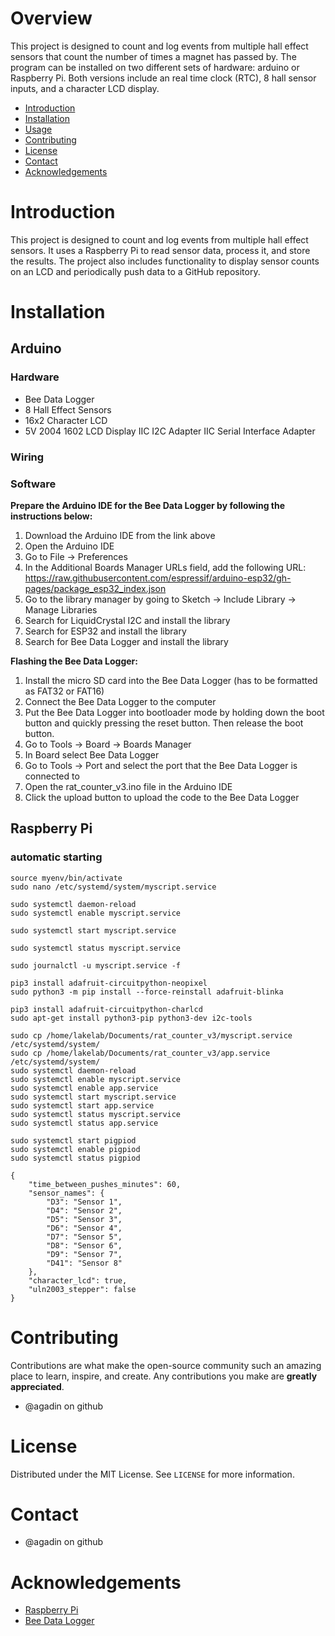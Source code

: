 
# Overview
This project is designed to count and log events from multiple hall effect sensors that count the number of times a magnet has passed by. The program can be installed on two different sets of hardware: arduino or Raspberry Pi. Both versions include an real time clock (RTC), 8 hall sensor inputs, and a character LCD display. 

* [Introduction](#introduction)
* [Installation](#installation)
* [Usage](#usage)
* [Contributing](#contributing)
* [License](#license)
* [Contact](#contact)
* [Acknowledgements](#acknowledgements)

# Introduction
This project is designed to count and log events from multiple hall effect sensors. It uses a Raspberry Pi to read sensor data, process it, and store the results. The project also includes functionality to display sensor counts on an LCD and periodically push data to a GitHub repository.


# Installation


## Arduino

### Hardware
* Bee Data Logger
* 8 Hall Effect Sensors
* 16x2 Character LCD
*  5V 2004 1602 LCD Display IIC I2C Adapter IIC Serial Interface Adapter

### Wiring

### Software

**Prepare the Arduino IDE for the Bee Data Logger by following the instructions below:**
1. Download the Arduino IDE from the link above
2. Open the Arduino IDE
3. Go to File -> Preferences
4. In the Additional Boards Manager URLs field, add the following URL: https://raw.githubusercontent.com/espressif/arduino-esp32/gh-pages/package_esp32_index.json
5. Go to the library manager by going to Sketch -> Include Library -> Manage Libraries
6. Search for LiquidCrystal I2C and install the library
7. Search for ESP32 and install the library
8. Search for Bee Data Logger and install the library 

**Flashing the Bee Data Logger:**
1. Install the micro SD card into the Bee Data Logger (has to be formatted as FAT32 or FAT16)
2. Connect the Bee Data Logger to the computer
3. Put the Bee Data Logger into bootloader mode by holding down the boot button and quickly pressing the reset button. Then release the boot button. 
4. Go to Tools -> Board -> Boards Manager 
5. In Board select Bee Data Logger
6. Go to Tools -> Port and select the port that the Bee Data Logger is connected to
7. Open the rat_counter_v3.ino file in the Arduino IDE
8. Click the upload button to upload the code to the Bee Data Logger



## Raspberry Pi

### automatic starting

```
source myenv/bin/activate
sudo nano /etc/systemd/system/myscript.service

sudo systemctl daemon-reload
sudo systemctl enable myscript.service

sudo systemctl start myscript.service

sudo systemctl status myscript.service

sudo journalctl -u myscript.service -f

pip3 install adafruit-circuitpython-neopixel
sudo python3 -m pip install --force-reinstall adafruit-blinka

pip3 install adafruit-circuitpython-charlcd
sudo apt-get install python3-pip python3-dev i2c-tools
```

```
sudo cp /home/lakelab/Documents/rat_counter_v3/myscript.service /etc/systemd/system/
sudo cp /home/lakelab/Documents/rat_counter_v3/app.service /etc/systemd/system/
sudo systemctl daemon-reload
sudo systemctl enable myscript.service
sudo systemctl enable app.service
sudo systemctl start myscript.service
sudo systemctl start app.service
sudo systemctl status myscript.service
sudo systemctl status app.service

sudo systemctl start pigpiod
sudo systemctl enable pigpiod
sudo systemctl status pigpiod
```
```
{
    "time_between_pushes_minutes": 60,
    "sensor_names": {
        "D3": "Sensor 1",
        "D4": "Sensor 2",
        "D5": "Sensor 3",
        "D6": "Sensor 4",
        "D7": "Sensor 5",
        "D8": "Sensor 6",
        "D9": "Sensor 7",
        "D41": "Sensor 8"
    },
    "character_lcd": true,
    "uln2003_stepper": false
}
```
# Contributing
Contributions are what make the open-source community such an amazing place to learn, inspire, and create. Any contributions you make are **greatly appreciated**.
* @agadin on github

# License
Distributed under the MIT License. See `LICENSE` for more information.

# Contact
* @agadin on github

# Acknowledgements
* [Raspberry Pi](https://www.raspberrypi.org/)
* [Bee Data Logger](https://github.com/strid3r21/Bee-Data-Logger/tree/main)